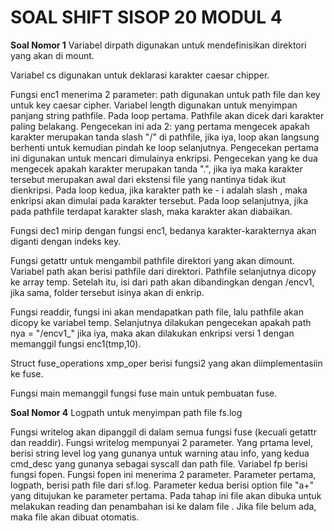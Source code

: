 # **SOAL SHIFT SISOP 20 MODUL 4**

**Soal Nomor 1**
Variabel dirpath digunakan untuk mendefinisikan direktori yang akan di mount.

Variabel cs digunakan untuk deklarasi karakter caesar chipper.

Fungsi enc1 menerima 2 parameter: path digunakan untuk path file dan key untuk key caesar cipher. Variabel length digunakan untuk menyimpan panjang string pathfile. Pada loop pertama. Pathfile akan dicek dari karakter paling belakang. Pengecekan ini ada 2: yang pertama mengecek apakah karakter merupakan tanda slash "/" di pathfile, jika iya, loop akan langsung berhenti untuk kemudian pindah ke loop selanjutnya. Pengecekan pertama ini digunakan untuk mencari dimulainya enkripsi. Pengecekan yang ke dua mengecek apakah karakter merupakan tanda ".", jika iya maka karakter tersebut merupakan awal dari ekstensi file yang nantinya tidak ikut dienkripsi. Pada loop kedua, jika karakter path ke - i adalah slash , maka enkripsi akan dimulai pada karakter tersebut. Pada loop selanjutnya, jika pada pathfile terdapat karakter slash, maka karakter akan diabaikan.

Fungsi dec1 mirip dengan fungsi enc1, bedanya karakter-karakternya akan diganti dengan indeks key.

Fungsi getattr untuk mengambil pathfile direktori yang akan dimount. Variabel path akan berisi pathfile dari direktori. Pathfile selanjutnya dicopy ke array temp. Setelah itu, isi dari path akan dibandingkan dengan /encv1, jika sama, folder tersebut isinya akan di enkrip.

Fungsi readdir, fungsi ini akan mendapatkan path file, lalu pathfile akan dicopy ke variabel temp. Selanjutnya dilakukan pengecekan apakah path nya = "/encv1_" jika iya, maka akan dilakukan enkripsi versi 1 dengan memanggil fungsi enc1(tmp,10).

Struct fuse_operations xmp_oper berisi fungsi2 yang akan diimplementasiin ke fuse.

Fungsi main memanggil fungsi fuse main untuk pembuatan fuse.


**Soal Nomor 4**
Logpath untuk menyimpan path file fs.log

Fungsi writelog akan dipanggil di dalam semua fungsi fuse (kecuali getattr dan readdir). Fungsi writelog mempunyai 2 parameter. Yang prtama level, berisi string level log yang gunanya untuk warning atau info, yang kedua cmd_desc yang gunanya sebagai syscall dan path file. Variabel fp berisi fungsi fopen. Fungsi fopen ini menerima 2 parameter. Parameter pertama, logpath, berisi path file dari sf.log. Parameter kedua berisi option file "a+" yang ditujukan ke parameter pertama. Pada tahap ini file akan dibuka untuk melakukan reading dan penambahan isi ke dalam file . Jika file belum ada, maka file akan dibuat otomatis.

